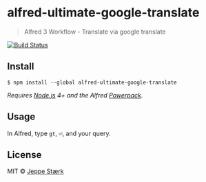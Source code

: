 # alfred-ultimate-google-translate 

> Alfred 3 Workflow - Translate via google translate

[![Build Status](https://travis-ci.org/jeppestaerk/alfred-ultimate-google-translate.svg?branch=master)](https://travis-ci.org/jeppestaerk/alfred-ultimate-google-translate)


## Install

```
$ npm install --global alfred-ultimate-google-translate
```

*Requires [Node.js](https://nodejs.org) 4+ and the Alfred [Powerpack](https://www.alfredapp.com/powerpack/).*


## Usage

In Alfred, type `gt`, <kbd>⏎</kbd>, and your query.


## License

MIT © [Jeppe Stærk](https://staerk.io)
